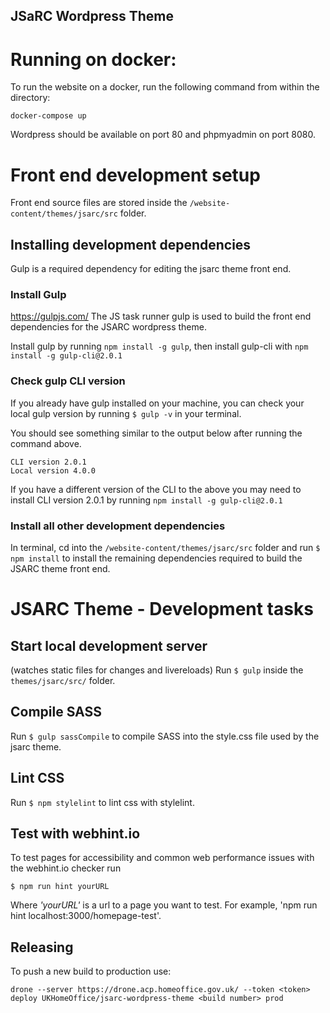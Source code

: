 ## JSaRC Wordpress Theme

# Running on docker:

To run the website on a docker, run the following command from within the directory:

````
docker-compose up
````
Wordpress should be available on port 80 and phpmyadmin on port 8080.

# Front end development setup
Front end source files are stored inside the `/website-content/themes/jsarc/src` folder.

## Installing development dependencies

Gulp is a required dependency for editing the jsarc theme front end.

### Install Gulp 
https://gulpjs.com/
The JS task runner gulp is used to build the front end dependencies for the JSARC wordpress theme.

Install gulp by running `npm install -g gulp`, then install gulp-cli with `npm install -g gulp-cli@2.0.1`

### Check gulp CLI version
If you already have gulp installed on your machine, you can check your local gulp version by running
`$ gulp -v` in your terminal.

You should see something similar to the output below after running the command above.
```
CLI version 2.0.1
Local version 4.0.0
```
If you have a different version of the CLI to the above you may need to install CLI version 2.0.1 
by running `npm install -g gulp-cli@2.0.1`

### Install all other development dependencies

In terminal, cd into the `/website-content/themes/jsarc/src` folder and run `$ npm install` to install
the remaining dependencies required to build the JSARC theme front end.



# JSARC Theme - Development tasks 

## Start local development server 
(watches static files for changes and livereloads)
Run `$ gulp` inside the `themes/jsarc/src/` folder.

## Compile SASS 
Run `$ gulp sassCompile` to compile SASS into the style.css file used by the jsarc theme.  

## Lint CSS
Run `$ npm stylelint` to lint css with stylelint. 

## Test with webhint.io
To test pages for accessibility and common web performance issues with the webhint.io checker 
run 
```
$ npm run hint yourURL
``` 
Where *'yourURL'* is a url to a page you want to test. For example, 'npm run hint localhost:3000/homepage-test'.

## Releasing 

To push a new build to production use: 

```shell script
drone --server https://drone.acp.homeoffice.gov.uk/ --token <token> deploy UKHomeOffice/jsarc-wordpress-theme <build number> prod
```
